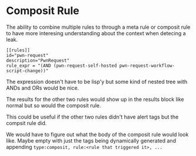 # Composit Rule

The ability to combine multiple rules to through a meta rule or composit rule
to have more interesing understanding about the context when detecing a leak.

```
[[rules]]
id="pwn-request"
description="PwnRequest"
rule_expr = "(AND (pwn-request-self-hosted pwn-request-workflow-script-change))"
```

The expression doesn't have to be lisp'y but some kind of nested tree with ANDs
and ORs would be nice.

The results for the other two rules would show up in the results block like normal
but so would the composit rule.

This could be useful if the other two rules didn't have alert tags but the
compsit rule did.

We would have to figure out what the body of the composit rule would look like.
Maybe empty with just the tags being dynamically generated and appending
`type:composit, rule:<rule that triggered it>, ...`
